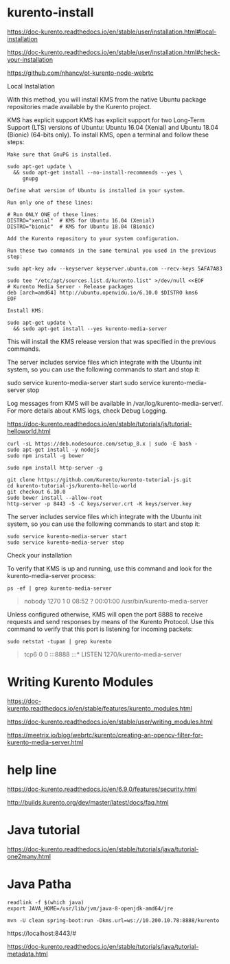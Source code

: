 # kurento-install

https://doc-kurento.readthedocs.io/en/stable/user/installation.html#local-installation

https://doc-kurento.readthedocs.io/en/stable/user/installation.html#check-your-installation


https://github.com/nhancv/ot-kurento-node-webrtc

Local Installation

With this method, you will install KMS from the native Ubuntu package repositories made available by the Kurento project.

KMS has explicit support KMS has explicit support for two Long-Term Support (LTS) versions of Ubuntu: Ubuntu 16.04 (Xenial) and Ubuntu 18.04 (Bionic) (64-bits only). To install KMS, open a terminal and follow these steps:

    Make sure that GnuPG is installed.

    sudo apt-get update \
      && sudo apt-get install --no-install-recommends --yes \
         gnupg

    Define what version of Ubuntu is installed in your system.

    Run only one of these lines:

    # Run ONLY ONE of these lines:
    DISTRO="xenial"  # KMS for Ubuntu 16.04 (Xenial)
    DISTRO="bionic"  # KMS for Ubuntu 18.04 (Bionic)

    Add the Kurento repository to your system configuration.

    Run these two commands in the same terminal you used in the previous step:

    sudo apt-key adv --keyserver keyserver.ubuntu.com --recv-keys 5AFA7A83

    sudo tee "/etc/apt/sources.list.d/kurento.list" >/dev/null <<EOF
    # Kurento Media Server - Release packages
    deb [arch=amd64] http://ubuntu.openvidu.io/6.10.0 $DISTRO kms6
    EOF

    Install KMS:

    sudo apt-get update \
      && sudo apt-get install --yes kurento-media-server

This will install the KMS release version that was specified in the previous commands.

The server includes service files which integrate with the Ubuntu init system, so you can use the following commands to start and stop it:

sudo service kurento-media-server start
sudo service kurento-media-server stop

Log messages from KMS will be available in /var/log/kurento-media-server/. For more details about KMS logs, check Debug Logging.


https://doc-kurento.readthedocs.io/en/stable/tutorials/js/tutorial-helloworld.html

```
curl -sL https://deb.nodesource.com/setup_8.x | sudo -E bash -
sudo apt-get install -y nodejs
sudo npm install -g bower

sudo npm install http-server -g

git clone https://github.com/Kurento/kurento-tutorial-js.git
cd kurento-tutorial-js/kurento-hello-world
git checkout 6.10.0
sudo bower install --allow-root
http-server -p 8443 -S -C keys/server.crt -K keys/server.key

```
The server includes service files which integrate with the Ubuntu init system, so you can use the following commands to start and stop it:
```
sudo service kurento-media-server start
sudo service kurento-media-server stop
```


Check your installation

To verify that KMS is up and running, use this command and look for the kurento-media-server process:
```
ps -ef | grep kurento-media-server
```
> nobody  1270  1  0 08:52 ?  00:01:00  /usr/bin/kurento-media-server

Unless configured otherwise, KMS will open the port 8888 to receive requests and send responses by means of the Kurento Protocol. Use this command to verify that this port is listening for incoming packets:
```
sudo netstat -tupan | grep kurento
```
> tcp6  0  0 :::8888  :::*  LISTEN  1270/kurento-media-server



# Writing Kurento Modules
https://doc-kurento.readthedocs.io/en/stable/features/kurento_modules.html

https://doc-kurento.readthedocs.io/en/stable/user/writing_modules.html

https://meetrix.io/blog/webrtc/kurento/creating-an-opencv-filter-for-kurento-media-server.html
# help line
https://doc-kurento.readthedocs.io/en/6.9.0/features/security.html

http://builds.kurento.org/dev/master/latest/docs/faq.html

# Java tutorial
https://doc-kurento.readthedocs.io/en/stable/tutorials/java/tutorial-one2many.html
# Java Patha
```
readlink -f $(which java)
export JAVA_HOME=/usr/lib/jvm/java-8-openjdk-amd64/jre

```
```
mvn -U clean spring-boot:run -Dkms.url=ws://10.200.10.78:8888/kurento

```
https://localhost:8443/#

https://doc-kurento.readthedocs.io/en/stable/tutorials/java/tutorial-metadata.html
